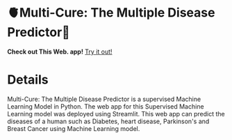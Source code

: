 # 🫀Multi-Cure: The Multiple Disease Predictor💉
**Check out This Web. app!**
[Try it out!](https://multi-cure.streamlit.app/)
# Details
Multi-Cure: The Multiple Disease Predictor is a supervised Machine Learning Model in Python. The web app for this Supervised Machine Learning model was deployed using Streamlit. This web app can predict the diseases of a human such as Diabetes, heart disease, Parkinson's and Breast Cancer using Machine Learning model.
 
